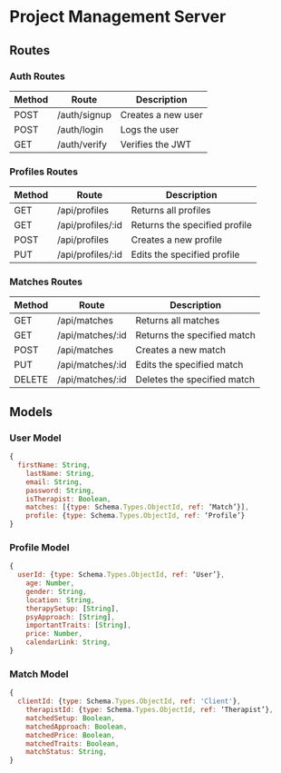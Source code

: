 # Project Management Server

## Routes

### Auth Routes

| Method | Route        | Description        |
| ------ | ------------ | ------------------ |
| POST   | /auth/signup | Creates a new user |
| POST   | /auth/login  | Logs the user      |
| GET    | /auth/verify | Verifies the JWT   |

### Profiles Routes

| Method | Route             | Description                   |
| ------ | ----------------- | ----------------------------- |
| GET    | /api/profiles     | Returns all profiles          |
| GET    | /api/profiles/:id | Returns the specified profile |
| POST   | /api/profiles     | Creates a new profile         |
| PUT    | /api/profiles/:id | Edits the specified profile   |

### Matches Routes

| Method | Route            | Description                 |
| ------ | ---------------- | --------------------------- |
| GET    | /api/matches     | Returns all matches         |
| GET    | /api/matches/:id | Returns the specified match |
| POST   | /api/matches     | Creates a new match         |
| PUT    | /api/matches/:id | Edits the specified match   |
| DELETE | /api/matches/:id | Deletes the specified match |

## Models

### User Model

```js
{
  firstName: String,
	lastName: String,
	email: String,
	password: String,
	isTherapist: Boolean,
	matches: [{type: Schema.Types.ObjectId, ref: ‘Match’}],
	profile: {type: Schema.Types.ObjectId, ref: ‘Profile’}
}
```

### Profile Model

```js
{
  userId: {type: Schema.Types.ObjectId, ref: ‘User’},
	age: Number,
	gender: String,
	location: String,
	therapySetup: [String],
	psyApproach: [String],
	importantTraits: [String],
	price: Number,
	calendarLink: String,
}
```

### Match Model

```js
{
  clientId: {type: Schema.Types.ObjectId, ref: 'Client'},
	therapistId: {type: Schema.Types.ObjectId, ref: ‘Therapist’},
	matchedSetup: Boolean,
	matchedApproach: Boolean,
	matchedPrice: Boolean,
	matchedTraits: Boolean,
	matchStatus: String,
}
```
